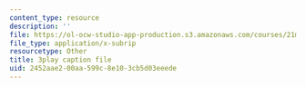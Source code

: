 ```yaml
---
content_type: resource
description: ''
file: https://ol-ocw-studio-app-production.s3.amazonaws.com/courses/21m-250-beethoven-to-mahler-spring-2014/2452aae200aa599c8e103cb5d03eeede_97Hk_vH2qw0.vtt
file_type: application/x-subrip
resourcetype: Other
title: 3play caption file
uid: 2452aae2-00aa-599c-8e10-3cb5d03eeede
---
```

